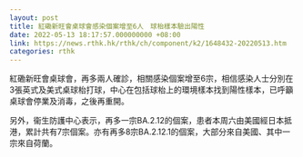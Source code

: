 ```yaml
---
layout: post
title: 紅磡新旺會桌球會感染個案增至6人　球枱樣本驗出陽性
date: 2022-05-13 18:17:57.000000000 +08:00
link: https://news.rthk.hk/rthk/ch/component/k2/1648432-20220513.htm
categories: rthk
---
```


紅磡新旺會桌球會，再多兩人確診，相關感染個案增至6宗，相信感染人士分別在3張英式及美式桌球枱打球，中心在包括球枱上的環境樣本找到陽性樣本，已呼籲桌球會停業及消毒，之後再重開。

另外，衞生防護中心表示，再多一宗BA.2.12的個案，患者本周六由美國經日本抵港，累計共有7宗個案。亦有再多8宗BA.2.12.1的個案，大部分來自美國、其中一宗來自荷蘭。
